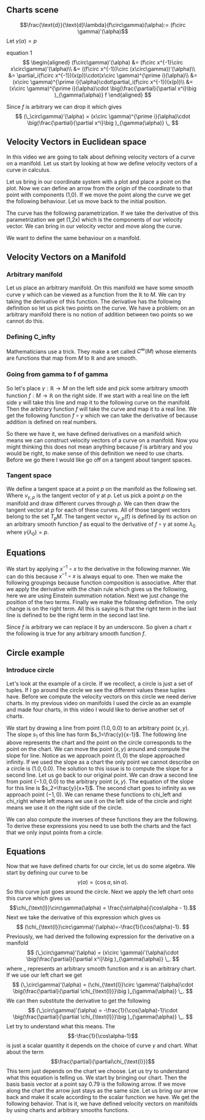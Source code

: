 ## Charts scene

$$\frac{\text{d}}{\text{d}\lambda}(f\circ\gamma)(\alpha):= (f\circ \gamma)'(\alpha)$$
Let $\gamma(\alpha)=p$ 

equation 1
$$
\begin{aligned}
(f\circ\gamma)'(\alpha) &= (f\circ x^{-1}\circ x\circ\gamma)'(\alpha)\\
&= ((f\circ x^{-1})\circ (x\circ\gamma))'(\alpha)\\
&= \partial_i(f\circ x^{-1})(x(p))\cdot(x\circ \gamma)^{\prime i}(\alpha)\\
&=(x\circ \gamma)^{\prime i}(\alpha)\cdot\partial_i(f\circ x^{-1})(x(p))\\
&=(x\circ \gamma)^{\prime i}(\alpha)\cdot \big(\frac{\partial}{\partial x^i}\big )_{\gamma(\alpha)} f
\end{aligned}
$$

Since $f$ is arbitrary we can drop it which gives
$$
(\_\circ\gamma)'(\alpha) = (x\circ \gamma)^{\prime i}(\alpha)\cdot \big(\frac{\partial}{\partial x^i}\big )_{\gamma(\alpha)} \_
$$

## Velocity Vectors in Euclidean space
In this video we are going to talk about defining velocity vectors of a curve on a manifold. Let us start by looking at how we define velocity vectors of a curve in calculus.

Let us bring in our coordinate system with a plot and place a point on the plot. Now we can define an arrow from the origin of the coordinate to that point with components (1,0). If we move the point along the curve we get the following behaviour. Let us move back to the initial position. 

The curve has the following parametrization. If we take the derivative of this parametrization we get (1,2x) which is the components of our velocity vector. We can bring in our velocity vector and move along the curve.

We want to define the same behaviour on a manifold.

## Velocity Vectors on a Manifold
### Arbitrary manifold
Let us place an arbitrary manifold. On this manifold we have some smooth curve $\gamma$ which can be viewed as a function from the $\mathbb{R}$ to $M$. We can try taking the derivative of this function. The derivative has the following definition so let us pick two points on the curve. We have a problem: on an arbitrary manifold there is no notion of addition between two points so we cannot do this.

### Defining C_infty
Mathematicians use a trick. They make a set called $C^{\infty}(M)$ whose elements are functions  that map from $M$ to $\mathbb{R}$ and are smooth.

### Going from gamma to f of gamma
So let's place $\gamma:\mathbb{R}\rightarrow M$ on the left side and pick some arbitrary smooth function $f:M\rightarrow \mathbb{R}$ on the right side. If we start with a real line on the left side $\gamma$ will take this line and map it to the following curve on the manifold. Then the arbitrary function $f$ will take the curve and map it to a real line. We get the following function $f\circ \gamma$ which we can take the derivative of because addition is defined on real numbers. 

So there we have it, we have defined derivatives on a manifold which means we can construct velocity vectors of a curve on a manifold. Now you might thinking this does not mean anything because $f$ is arbitrary and you would be right, to make sense of this definition we need to use charts. Before we go there I would like go off on a tangent about tangent spaces.

### Tangent space
We define a tangent space at a point $p$ on the manifold as the following set. Where $\nu_{\gamma,p}$ is the tangent vector of $\gamma$ at $p$. Let us pick a point $p$ on the manifold and draw different curves through $p$. We can then draw the tangent vector at $p$ for each of these curves. All of those tangent vectors belong to the set $T_pM$. The tangent vector $\nu_{\gamma,p}$(f) is defined by its action on an arbitrary smooth function $f$ as equal to the derivative of  $f \circ \gamma$  at some $\lambda_0$ where $\gamma(\lambda_0)=p$.
## Equations
We start by applying $x^{-1}\circ x$  to the derivative in the following manner. We can do this because $x^{-1}\circ x$ is always equal to one. Then we make the following groupings because function composition is associative. After that we apply the derivative with the chain rule which gives us the following, here we are using Einstein summation notation. Next we just change the position of the two terms. Finally we make the following definition. The only change is on the right term. All this is saying is that the right term in the last line is defined to be the right term in the second last line.

Since $f$ is arbitrary we can replace it by an underscore. So given a chart $x$ the following is true for any arbitrary smooth function $f$.


## Circle example
### Introduce circle
Let's look at the example of a circle. If we recollect, a circle is just a set of tuples. If I go around the circle we see the different values these tuples have. Before we compute the velocity vectors on this circle we need derive charts. In my previous video on manifolds I used the circle as an example and made four charts, in this video I would like to derive another set of charts.

We start by drawing a line from point $(1.0,0.0)$ to an arbitrary point $(x,y)$. The slope $s_1$ of this line has form $s_1=\frac{y}{x-1}$. The following line above represents the chart and the point on the circle corresponds to the point on the chart. We can move the point $(x,y)$ around and compute the slope for line. Notice as we approach point $(1,0)$ the slope approached infinity. If we used the slope as a chart the only point we cannot describe on a circle is $(1.0,0.0)$. The solution to this issue is to compute the slope for a second line. Let us go back to our original point. We can draw a second line from point $(-1.0,0.0)$ to the arbitrary point $(x,y)$. The equation of the slope for this line is $s_2=\frac{y}{x+1}$.  The second chart goes to infinity as we approach point $(-1,0)$. We can rename these functions to chi_left and chi_right where left means we use it on the left side of the circle and right means we use it on the right side of the circle.

We can also compute the inverses of these functions they are the following. To derive these expressions you need to use both the charts and the fact that we only input points from a circle.

## Equations
Now that we have defined charts for our circle, let us do some algebra. We start by defining our curve to be $$\gamma(\alpha)=(\cos\alpha,\sin\alpha).$$So this curve just goes around the circle. Next we apply the left chart onto this curve which gives us $$\chi_{\text{l}}\circ\gamma(\alpha) = \frac{\sin\alpha}{\cos\alpha - 1}.$$ Next we take the derivative of this expression which gives us
$$
(\chi_{\text{l}}\circ\gamma)'(\alpha)=-\frac{1}{\cos(\alpha)-1}.
$$
Previously, we had derived the following expression for the derivative on a manifold
$$
(\_\circ\gamma)'(\alpha) = (x\circ \gamma)i'(\alpha)\cdot \big(\frac{\partial}{\partial x^i}\big )_{\gamma(\alpha)} \_.
$$
where $\_$ represents an arbitrary smooth function and $x$ is an arbitrary chart.
If we use our left chart we get
$$
(\_\circ\gamma)'(\alpha) = (\chi_{\text{l}}\circ \gamma)'(\alpha)\cdot \big(\frac{\partial}{\partial \chi_{\text{l}}}\big )_{\gamma(\alpha)} \_.
$$
We can then substitute the derivative to get the following
$$
(\_\circ\gamma)'(\alpha) = -\frac{1}{\cos(\alpha)-1}\cdot \big(\frac{\partial}{\partial \chi_{\text{l}}}\big )_{\gamma(\alpha)} \_.
$$
Let try to understand what this means. The $$-\frac{1}{\cos\alpha-1}$$ is just a scalar quantity it depends on the choice of curve $\gamma$ and chart. What about the term $$\frac{\partial}{\partial\chi_{\text{l}}}$$
This term just depends on the chart we choose. Let us try to understand what this equation is telling us. We start by bringing our chart. Then the basis basis vector at a point say 0.79 is the following arrow. If we move along the chart the arrow just stays as the same size. Let us bring our arrow back and make it scale according to the scalar function we have. We get the following behavior. That is it, we have defined velocity vectors on manifolds by using charts and arbitrary smooths functions.


